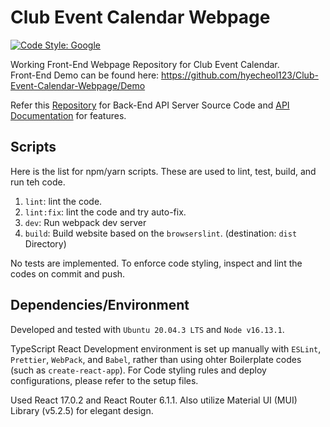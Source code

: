 # Club Event Calendar Webpage

[![Code Style: Google](https://img.shields.io/badge/code%20style-google-blueviolet.svg)](https://github.com/google/gts)

Working Front-End Webpage Repository for Club Event Calendar.  
Front-End Demo can be found here: https://github.com/hyecheol123/Club-Event-Calendar-Webpage/Demo

Refer this [Repository](https://github.com/hyecheol123/Club-Event-Calendar-API) for Back-End API Server Source Code and [API Documentation](https://hyecheol123.github.io/Club-Event-Calendar-API-Documentation/) for features.

## Scripts

Here is the list for npm/yarn scripts.
These are used to lint, test, build, and run teh code.

1. `lint`: lint the code.
2. `lint:fix`: lint the code and try auto-fix.
3. `dev`: Run webpack dev server
4. `build`: Build website based on the `browserslint`. (destination: `dist` Directory)

No tests are implemented.
To enforce code styling, inspect and lint the codes on commit and push.

## Dependencies/Environment

Developed and tested with `Ubuntu 20.04.3 LTS` and `Node v16.13.1`.

TypeScript React Development environment is set up manually with `ESLint`, `Prettier`, `WebPack`, and `Babel`, rather than using ohter Boilerplate codes (such as `create-react-app`).
For Code styling rules and deploy configurations, please refer to the setup files.

Used React 17.0.2 and React Router 6.1.1.
Also utilize Material UI (MUI) Library (v5.2.5) for elegant design.
